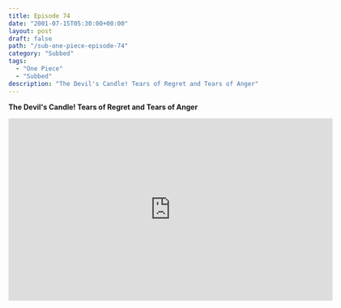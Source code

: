 ```yaml
---
title: Episode 74
date: "2001-07-15T05:30:00+00:00"
layout: post
draft: false
path: "/sub-one-piece-episode-74"
category: "Subbed"
tags:
  - "One Piece"
  - "Subbed"
description: "The Devil's Candle! Tears of Regret and Tears of Anger"
---
```


**The Devil's Candle! Tears of Regret and Tears of Anger**

<iframe width="640" height="360" src="https://www.rapidvideo.com/e/FX3C3H0YBX" frameborder="0" marginwidth=0 marginheight=0 scrolling=no allowfullscreen></iframe>

